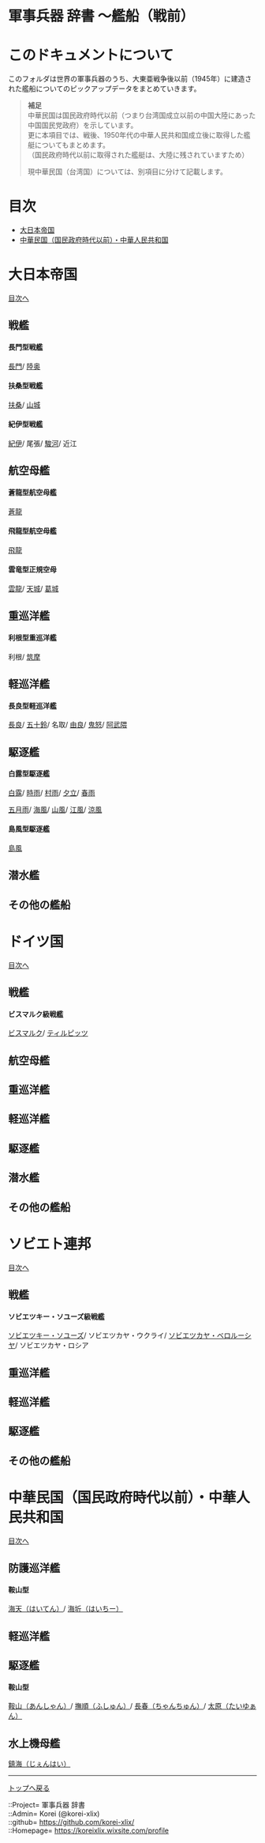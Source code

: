 # 軍事兵器 辞書 ～艦船（戦前）

# このドキュメントについて
このフォルダは世界の軍事兵器のうち、大東亜戦争後以前（1945年）に建造された艦船についてのピックアップデータをまとめていきます。  

> **補足**  
> 中華民国は国民政府時代以前（つまり台湾国成立以前の中国大陸にあった中国国民党政府）を示しています。  
> 更に本項目では、戦後、1950年代の中華人民共和国成立後に取得した艦艇についてもまとめます。  
> （国民政府時代以前に取得された艦艇は、大陸に残されていますため）  
>   
> 現中華民国（台湾国）については、別項目に分けて記載します。  


# 目次 <a name="aMokuji"></a>

* [大日本帝国](#aEmp-Japan)
* [中華民国（国民政府時代以前）・中華人民共和国](#aChina)




# 大日本帝国 <a name="aEmp-Japan"></a>
[目次へ](#aMokuji)

## 戦艦

#### 長門型戦艦
[長門](/ship_old/emp_japan/nagato.md)/
[陸奥](/ship_old/emp_japan/nagato.md)  

#### 扶桑型戦艦
[扶桑](/ship_old/emp_japan/fuso.md)/
[山城](/ship_old/emp_japan/fuso.md)  

#### 紀伊型戦艦
[紀伊](/ship_old/emp_japan/kii.md)/
尾張/
[駿河](/ship_old/emp_japan/kii.md)/
近江  


## 航空母艦

#### 蒼龍型航空母艦
[蒼龍](/ship_old/emp_japan/souryu.md)  

#### 飛龍型航空母艦
[飛龍](/ship_old/emp_japan/hiryu.md)  

#### 雲竜型正規空母
[雲龍](/ship_old/emp_japan/unryuu.md)/
[天城](/ship_old/emp_japan/unryuu.md)/
[葛城](/ship_old/emp_japan/unryuu.md)  


## 重巡洋艦

#### 利根型重巡洋艦
利根/
[筑摩](/ship_old/emp_japan/tone.md)  


## 軽巡洋艦

#### 長良型軽巡洋艦
[長良](/ship_old/emp_japan/nagara.md)/
[五十鈴](/ship_old/emp_japan/nagara.md)/
名取/
[由良](/ship_old/emp_japan/nagara.md)/
[鬼怒](/ship_old/emp_japan/nagara.md)/
[阿武隈](/ship_old/emp_japan/nagara.md)  



## 駆逐艦

#### 白露型駆逐艦
[白露](/ship_old/emp_japan/shiratsuyu.md)/
[時雨](/ship_old/emp_japan/shiratsuyu.md)/
[村雨](/ship_old/emp_japan/shiratsuyu.md)/
[夕立](/ship_old/emp_japan/shiratsuyu.md)/
[春雨](/ship_old/emp_japan/shiratsuyu.md)  

[五月雨](/ship_old/emp_japan/shiratsuyu.md)/
[海風](/ship_old/emp_japan/shiratsuyu.md)/
[山風](/ship_old/emp_japan/shiratsuyu.md)/
[江風](/ship_old/emp_japan/shiratsuyu.md)/
[涼風](/ship_old/emp_japan/shiratsuyu.md)  

#### 島風型駆逐艦
[島風](/ship_old/emp_japan/shimakaze.md)  


## 潜水艦


## その他の艦船






# ドイツ国 <a name="aGermany"></a>
[目次へ](#aMokuji)

## 戦艦

#### ビスマルク級戦艦
[ビスマルク](/ship_old/germany/bismarck.md)/
[ティルピッツ](/ship_old/germany/bismarck.md)  


## 航空母艦


## 重巡洋艦


## 軽巡洋艦


## 駆逐艦


## 潜水艦


## その他の艦船









# ソビエト連邦 <a name="aSoviet"></a>
[目次へ](#aMokuji)

## 戦艦

#### ソビエツキー・ソユーズ級戦艦
[ソビエツキー・ソユーズ](/ship_old/soviet/sovetsky_soyuz.md)/
ソビエツカヤ・ウクライ/
[ソビエツカヤ・ベロルーシヤ](/ship_old/soviet/sovetsky_soyuz.md)/
ソビエツカヤ・ロシア  


## 重巡洋艦


## 軽巡洋艦


## 駆逐艦


## その他の艦船







# 中華民国（国民政府時代以前）・中華人民共和国 <a name="aChina"></a>
[目次へ](#aMokuji)

## 防護巡洋艦

#### 鞍山型
[海天（はいてん）](/ship_old/china/haiten.md)/
[海圻（はいちー）](/ship_old/china/haiten.md)


## 軽巡洋艦


## 駆逐艦

#### 鞍山型
[鞍山（あんしゃん）](/ship_old/china/anshan.md)/
[撫順（ふしゅん）](/ship_old/china/anshan.md)/
[長春（ちゃんちゅん）](/ship_old/china/anshan.md)/
[太原（たいゆぁん）](/ship_old/china/anshan.md)  


## 水上機母艦
[鎮海（じぇんはい）](/ship_old/china/zhenhai.md)  







***
[トップへ戻る](/readme.md)  
  
::Project= 軍事兵器 辞書  
::Admin= Korei (@korei-xlix)  
::github= https://github.com/korei-xlix/  
::Homepage= https://koreixlix.wixsite.com/profile  
